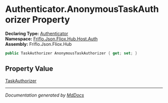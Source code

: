 ﻿<!--  
  <auto-generated>   
    The contents of this file were generated by a tool.  
    Changes to this file may be list if the file is regenerated  
  </auto-generated>   
-->

# Authenticator.AnonymousTaskAuthorizer Property

**Declaring Type:** [Authenticator](../index.md)  
**Namespace:** [Friflo.Json.Fliox.Hub.Host.Auth](../../index.md)  
**Assembly:** Friflo.Json.Fliox.Hub

```csharp
public TaskAuthorizer AnonymousTaskAuthorizer { get; set; }
```

## Property Value

[TaskAuthorizer](../../TaskAuthorizer/index.md)

___

*Documentation generated by [MdDocs](https://github.com/ap0llo/mddocs)*
